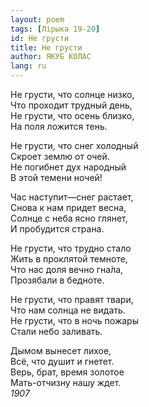 ```yaml
---
layout: poem
tags: [Лірыка 19-20]
id: Не грусти
title: Не грусти
author: ЯКУБ КОЛАС
lang: ru
---
```



Не грусти, что солнце низко,  
Что проходит трудный день,  
Не грусти, что осень близко,  
На поля ложится тень.

Не грусти, что снег холодный  
Скроет землю от очей.  
Не погибнет дух народный  
В этой темени ночей!  

Час наступит—снег растает,  
Снова к нам придет весна,  
Солнце с неба ясно глянет,  
И пробудится страна.  

Не грусти, что трудно стало  
Жить в проклятой темноте,  
Что нас доля вечно гна́ла,  
Прозябали в бедноте.  

Не грусти, что правят твари,  
Что нам солнца не видать.  
Не грусти, что в ночь пожары  
Стали небо заливать.  

Дымом вынесет лихое,  
Всё, что душит и гнетет.  
Верь, брат, время золотое  
Мать-отчизну нашу ждет.  
*1907*  
